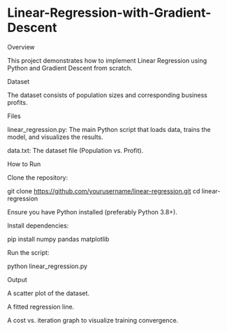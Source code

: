 # Linear-Regression-with-Gradient-Descent


Overview

This project demonstrates how to implement Linear Regression using Python and Gradient Descent from scratch.

Dataset

The dataset consists of population sizes and corresponding business profits.

Files

linear_regression.py: The main Python script that loads data, trains the model, and visualizes the results.

data.txt: The dataset file (Population vs. Profit).

How to Run

Clone the repository:

git clone https://github.com/yourusername/linear-regression.git
cd linear-regression

Ensure you have Python installed (preferably Python 3.8+).

Install dependencies:

pip install numpy pandas matplotlib

Run the script:

python linear_regression.py

Output

A scatter plot of the dataset.

A fitted regression line.

A cost vs. iteration graph to visualize training convergence.
